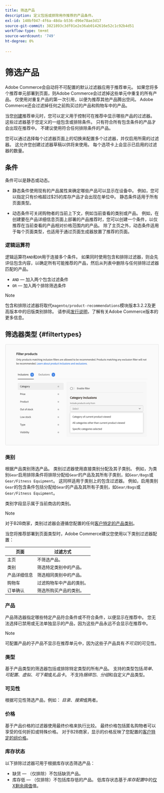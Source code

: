 ```yaml
---
title: 筛选产品
description: 定义包括或排除用作推荐的产品条件。
exl-id: 140bf047-4f6a-48da-b536-d96e78ae3d17
source-git-commit: 3821893c3df01e2e36ab0142616e52c1c92b4d51
workflow-type: tm+mt
source-wordcount: '749'
ht-degree: 0%

---
```


# 筛选产品

Adobe Commerce会自动将不可配置的默认过滤器应用于推荐单元。 如果您将多个推荐单元部署到页面，则Adobe Commerce会过滤掉这些单元中重复的所有产品。 仅使用对重复产品的第一次引用，以便为推荐其他产品腾出空间。 Adobe Commerce还会过滤掉任何之前购买过的产品和购物车中的产品。

当您[创建](create.md)推荐单元时，您可以定义用于控制可在推荐中显示哪些产品的过滤器。 这些过滤器基于您定义的一组包含或排除条件。 只有符合所有包含条件的产品才会出现在推荐中。 不建议使用符合任何排除条件的产品。

您可以通过选择每个过滤器页面上的切换来配置多个过滤器，并仅启用所需的过滤器。 这允许您创建过滤器草稿以供将来使用。 每个选项卡上会显示已启用的过滤器的数量。

## 条件

条件可以是静态或动态。

- 静态条件使用现有的产品属性来确定哪些产品可以显示在设备中。 例如，您可以指定只有价格超过$25的库存产品才会出现在单位中。 静态条件适用于所有页面类型。

- 动态条件可关闭购物者的当前上下文，例如当前查看的类别或产品。 例如，在创建要在产品详细信息页面上部署的产品推荐时，您可以创建一个条件，以仅推荐在当前查看的产品相对价格范围内的产品。 除了主页之外，动态条件适用于每个页面类型，也适用于通过页面生成器放置了推荐的页面。

### 逻辑运算符

逻辑运算符`AND`和`OR`用于连接多个条件。 如果同时使用包含和排除过滤器，则会先评估包含内容，以确定所有可能推荐的产品，然后从列表中删除与任何排除过滤器匹配的产品。

- `AND` — 加入两个包含过滤条件
- `OR` — 加入两个排除筛选条件

>[!NOTE]
>
> 包含和排除过滤器将取代`magento/product-recommendations`模块版本3.2.2及更高版本中的旧版类别排除。 请参阅[发行说明](release-notes.md)，了解有关Adobe Commerce版本的更多信息。

## 筛选器类型 {#filtertypes}

![筛选器](assets/rec-conditions.png)

### 类别

根据产品类别筛选产品。 类别过滤器使用直接类别分配及其子类别。 例如，为类别`Gear`启用排除条件将排除分配给`Gear`的产品及其所有子类别，如`Gear/Bags`或`Gear/Fitness Equipment`。 这同样适用于类别上的包含过滤器。 例如，启用类别`Gear`的包含条件包括分配给`Gear`的产品及其所有子类别，如`Gear/Bags`或`Gear/Fitness Equipment`。

类别字段显示属于当前商店的类别。

>[!NOTE]
>
>对于B2B商家，类别过滤器会遵循您配置的任何[客户特定的产品类别](https://experienceleague.adobe.com/docs/commerce-admin/catalog/categories/category-permissions.html)。

当您将推荐部署到页面类型时，Adobe Commerce建议您使用以下类别过滤器配置：

| 页面 | 过滤方式 |
|---|---|
| 主页 | 不筛选产品。 |
| 类别 | 筛选特定类别中的产品。 |
| 产品详细信息 | 筛选相同类别中的产品。 |
| 购物车 | 过滤购物车中产品的类别。 |
| 订单确认 | 筛选所购买产品的类别。 |

### 产品

产品筛选器指定哪些特定产品符合条件或不符合条件，以便显示在推荐中。 您无法选择已禁用或无法单独显示的产品，因为这些产品永远不会显示在推荐中。

>[!NOTE]
>
>可配置产品的子产品不显示在推荐单元中，因为这些子产品具有&#x200B;_不可见_&#x200B;的可见性。

### 类型

基于产品类型的筛选器包括或排除特定类型的所有产品。 支持的类型包括&#x200B;_简单_、_可配置_、_虚拟_、_可下载_&#x200B;或&#x200B;_礼品卡_。 不支持&#x200B;_捆绑包_、_分组_&#x200B;和自定义产品类型。

### 可见性

根据可见性筛选产品，例如： _目录_、_搜索_&#x200B;或两者。

### 价格

基于产品价格的过滤器使用最终价格来执行比较。 最终价格包括匿名购物者可以享受的任何折扣或特殊价格。 对于B2B商家，显示的价格反映了您配置的[客户特定的组价格](https://experienceleague.adobe.com/docs/commerce-admin/catalog/products/pricing/pricing-advanced.html)。

### 库存状态

以下排除过滤器可用于根据库存状态筛选产品：

- 缺货 — （仅排除）不包括缺货产品。
- 库存低 — （仅排除）不包括库存低的产品。 低库存状态基于&#x200B;_库存配置_&#x200B;中的[仅X剩余阈值](https://experienceleague.adobe.com/docs/commerce-admin/config/catalog/inventory.html)值。
